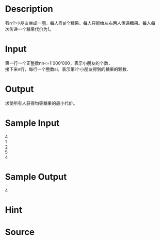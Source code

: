 
# Description

<div class="content"><p>有n个小朋友坐成一圈，每人有ai个糖果。每人只能给左右两人传递糖果。每人每次传递一个糖果代价为1。</p></div>

# Input

<div class="content"><div>第一行一个正整数nn&lt;=1&#39;000&#39;000，表示小朋友的个数．</div>
<div>接下来n行，每行一个整数ai，表示第i个小朋友得到的糖果的颗数．</div></div>

# Output

<div class="content"><p>求使所有人获得均等糖果的最小代价。</p></div>

# Sample Input

<div class="content"><span class="sampledata">4<br/>
1<br/>
2<br/>
5<br/>
4</span></div>

# Sample Output

<div class="content"><span class="sampledata">4</span></div>

# Hint

<div class="content"><p></p></div>

# Source

<div class="content"><p><a href="problemset.php?search="></a></p></div>


